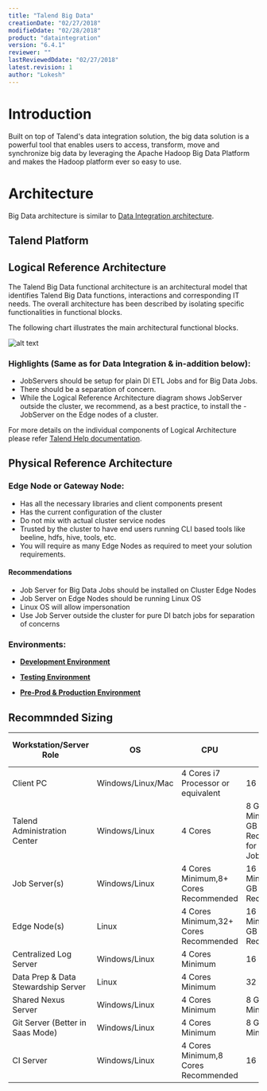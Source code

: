 ```yaml
---
title: "Talend Big Data"
creationDate: "02/27/2018"
modifieDdate: "02/28/2018"
product: "dataintegration"
version: "6.4.1"
reviewer: ""
lastReviewedDdate: "02/27/2018"
latest.revision: 1
author: "Lokesh"
---
```


# Introduction

Built on top of Talend's data integration solution, the big data solution is a powerful tool that enables users to access, transform, move and synchronize big data by leveraging the Apache Hadoop Big Data Platform and makes the Hadoop platform ever so easy to use.

# Architecture

Big Data architecture is similar to [Data Integration architecture][di-arch].

## Talend Platform


## Logical Reference Architecture

The Talend Big Data functional architecture is an architectural model that identifies Talend Big Data functions, interactions and corresponding IT needs. The overall architecture has been described by isolating specific functionalities in functional blocks.

The following chart illustrates the main architectural functional blocks.

![alt text][Logical Architecture]

### Highlights (Same as for Data Integration & in-addition below):
- JobServers should be setup for plain DI ETL Jobs and for Big Data Jobs.
- There should be a separation of concern.
- While the Logical Reference Architecture diagram shows JobServer outside the cluster, we recommend, as a best practice, to install the - JobServer on the Edge nodes of a cluster.

For more details on the individual components of Logical Architecture please refer [Talend Help documentation][logical-architecture-details]. 

## Physical Reference Architecture

### Edge Node or Gateway Node:
- Has all the necessary libraries and client components present
- Has the current configuration of the cluster
- Do not mix with actual cluster service nodes
- Trusted by the cluster to have end users running CLI based tools like beeline, hdfs, hive, tools, etc.
- You will require as many Edge Nodes as required to meet your solution requirements.

#### Recommendations
- Job Server for Big Data Jobs should be installed on Cluster Edge Nodes
- Job Server on Edge Nodes should be running Linux OS
- Linux OS will allow impersonation
- Use Job Server outside the cluster for pure DI batch jobs for separation of concerns


### Environments:

- **[Development Environment][bd-dev]**

- **[Testing Environment][bd-test]**

- **[Pre-Prod & Production Environment][bd-prod]**


## Recommnded Sizing

Workstation/Server Role|OS|CPU|RAM|SSD Disk Size
--- | --- | --- | --- | ---
Client PC|Windows/Linux/Mac|4 Cores i7 Processor or equivalent|16 GB|500 GB
Talend Administration Center|Windows/Linux|4 Cores |8 GB RAM Minimum, 32 GB Recommended for 1000s of Jobs|300GB+ Minimum (for software & logs)
Job Server(s)|Windows/Linux|4 Cores Minimum,8+ Cores Recommended|16 GB RAM Minimum,128 GB Recommended|300+ GB
Edge Node(s)|Linux|4 Cores Minimum,32+ Cores Recommended|16 GB RAM Minimum,256 GB Recommended|1+ TB
Centralized Log Server|Windows/Linux|4 Cores Minimum|16 GB RAM|300+ GB
Data Prep & Data Stewardship Server|Linux|4 Cores Minimum|32 GB RAM|300+ GB
Shared Nexus Server|Windows/Linux|4 Cores Minimum|8 GB RAM Minimum|300+ GB
Git Server (Better in Saas Mode)|Windows/Linux|4 Cores Minimum|8 GB RAM Minimum|50+ GB
CI Server|Windows/Linux|4 Cores Minimum,8 Cores Recommended|16 GB RAM|300+ GB


<!-- links -->

[logical-architecture-details]: https://help.talend.com/reader/jQt1t9p~sZh3MMJ8TxPc~w/mDNqOPohoBU11tZ~Lw1ODw "Talend Big Data functional architecture"

[Logical Architecture]: https://help.talend.com/api/fluidtopicsclient/resources/KDRCD9_GS1jajiyEG0Dt0w/content "Talend Big Data functional architecture Picture"

[di-arch]: ./../talend-data-integration/index.md
[bd-dev]: ./bigdata-physical-reference-architecture-dev.md
[bd-test]: ./bigdata-physical-reference-architecture-test.md 
[bd-prod]: ./bigdata-physical-reference-architecture-prod.md  

